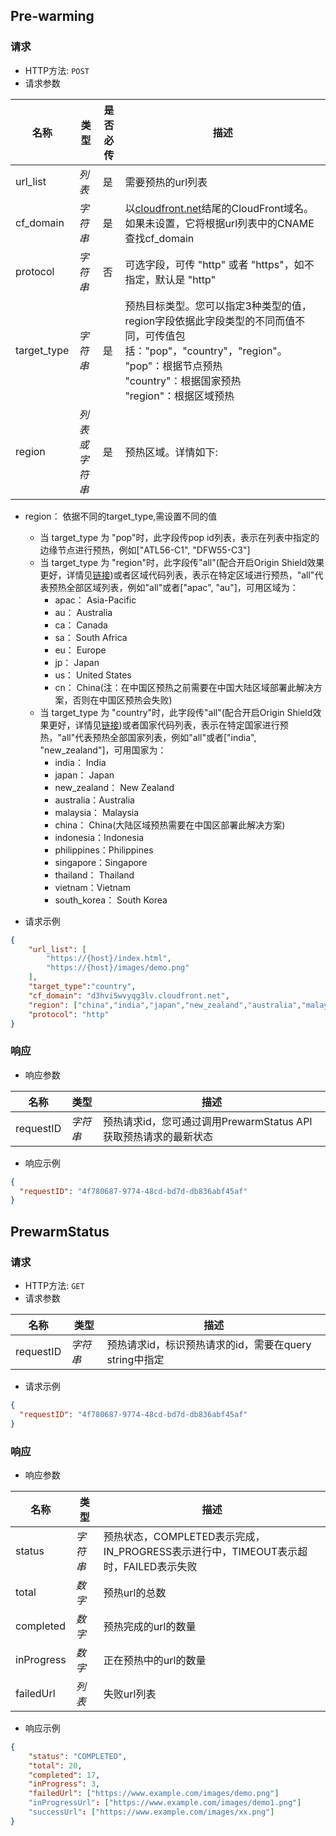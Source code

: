 ## Pre-warming 
### 请求
- HTTP方法: `POST`
- 请求参数

| **名称**      | **类型**   | **是否必传** | **描述**                                                                                                                           |
|-------------|----------|----------|----------------------------------------------------------------------------------------------------------------------------------|
| url_list    | *列表*     | 是        | 需要预热的url列表                                                                                                                       |
| cf_domain   | *字符串*    | 是        | 以[cloudfront.net](http://cloudfront.net/)结尾的CloudFront域名。如果未设置，它将根据url列表中的CNAME查找cf_domain                                       |
| protocol    | *字符串*    | 否        | 可选字段，可传 "http" 或者 "https"，如不指定，默认是 "http"                                                                                        |
| target_type | *字符串*    | 是        | 预热目标类型。您可以指定3种类型的值，region字段依据此字段类型的不同而值不同，可传值包括："pop"，"country"，"region"。<br>"pop"：根据节点预热<br>"country"：根据国家预热<br>"region"：根据区域预热 |
| region      | *列表或字符串* | 是        | 预热区域。详情如下:                                                                                                                       |

- region： 依据不同的target_type,需设置不同的值
    * 当 target_type 为 "pop"时，此字段传pop id列表，表示在列表中指定的边缘节点进行预热，例如["ATL56-C1", "DFW55-C3"]
    * 当 target_type 为 "region"时，此字段传"all"(配合开启Origin Shield效果更好，详情见[链接](https://docs.aws.amazon.com/AmazonCloudFront/latest/DeveloperGuide/origin-shield.html#enable-origin-shield))或者区域代码列表，表示在特定区域进行预热，"all"代表预热全部区域列表，例如"all"或者["apac", "au"]，可用区域为：
      * apac： Asia-Pacific
      * au： Australia
      * ca： Canada
      * sa： South Africa
      * eu： Europe
      * jp： Japan
      * us： United States
      * cn： China(注：在中国区预热之前需要在中国大陆区域部署此解决方案，否则在中国区预热会失败)
    * 当 target_type 为 "country"时，此字段传"all"(配合开启Origin Shield效果更好，详情见[链接](https://docs.aws.amazon.com/AmazonCloudFront/latest/DeveloperGuide/origin-shield.html#enable-origin-shield))或者国家代码列表，表示在特定国家进行预热，"all"代表预热全部国家列表，例如"all"或者["india", "new_zealand"]，可用国家为：
      * india： India
      * japan： Japan
      * new_zealand： New Zealand
      * australia：Australia
      * malaysia： Malaysia
      * china： China(大陆区域预热需要在中国区部署此解决方案)
      * indonesia：Indonesia
      * philippines：Philippines
      * singapore：Singapore
      * thailand： Thailand
      * vietnam：Vietnam
      * south_korea： South Korea

- 请求示例
``` json
{
    "url_list": [
        "https://{host}/index.html",
        "https://{host}/images/demo.png"
    ],
    "target_type":"country",
    "cf_domain": "d3hvi5wvyqg3lv.cloudfront.net", 
    "region": ["china","india","japan","new_zealand","australia","malaysia","indonesia","philippines","singapore","thailand","vietnam","south_korea"],
    "protocol": "http"
}
```
### 响应
- 响应参数

| **名称**    | **类型** | **描述**                                    |
|-----------|--------|-------------------------------------------|
| requestID | *字符串*  | 预热请求id，您可通过调用PrewarmStatus API获取预热请求的最新状态 |


- 响应示例

``` json
{
  "requestID": "4f780687-9774-48cd-bd7d-db836abf45af"
}
```


## PrewarmStatus 
### 请求
- HTTP方法: `GET`
- 请求参数

| **名称**    | **类型** | **描述**                                   |
|-----------|--------|------------------------------------------|
| requestID | *字符串*  |  预热请求id，标识预热请求的id，需要在query string中指定 |
- 请求示例

``` json
{
  "requestID": "4f780687-9774-48cd-bd7d-db836abf45af"
}
```

### 响应
- 响应参数

| **名称**     | **类型** | **描述**                                                     |
|------------|--------|------------------------------------------------------------|
| status     | *字符串*  | 预热状态，COMPLETED表示完成，IN_PROGRESS表示进行中，TIMEOUT表示超时，FAILED表示失败 |
| total      | *数字*   | 预热url的总数                                                   |
| completed  | *数字*   | 预热完成的url的数量                                                |
| inProgress | *数字*   | 正在预热中的url的数量                                               |
| failedUrl  | *列表*   | 失败url列表                                                    |

- 响应示例
``` json
{
    "status": "COMPLETED",
    "total": 20,
    "completed": 17,
    "inProgress": 3,
    "failedUrl": ["https://www.example.com/images/demo.png"]
    "inProgressUrl": ["https://www.example.com/images/demo1.png"]
    "successUrl": ["https://www.example.com/images/xx.png"]
}
```


